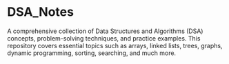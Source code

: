# DSA_Notes
A comprehensive collection of Data Structures and Algorithms (DSA) concepts, problem-solving techniques, and practice examples. This repository covers essential topics such as arrays, linked lists, trees, graphs, dynamic programming, sorting, searching, and much more.
